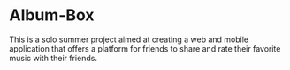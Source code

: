 # Album-Box
This is a solo summer project aimed at creating a web and mobile application that offers a platform for friends to share and rate their favorite music with their friends.
